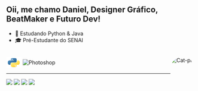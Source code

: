 ## Oii, me chamo Daniel, Designer Gráfico, BeatMaker e Futuro Dev!


- 🖤 Estudando Python & Java
- 🎓 Pré-Estudante do SENAI


<div style="display: inline_block"><br>
  <img align="center" alt="Python" height="30" width="40" src="https://raw.githubusercontent.com/devicons/devicon/master/icons/python/python-original.svg">
  <img align="center" alt="Photoshop" height="30" width="40" src="https://cdn.jsdelivr.net/gh/devicons/devicon/icons/photoshop/photoshop-plain.svg">
  <img align="right" alt="Cat-pic" height="150" style="border-radius:50px;"
src="https://media.discordapp.net/attachments/798677980200042551/1077038761097048144/sasuke.jpg?width=483&height=480">
<div>

<hr>
<div> 
  <a href = "https://twitter.com/liladamzin"><img src="https://img.shields.io/badge/Twitter-1DA1F2?style=for-the-badge&logo=twitter&logoColor=white" target="_blank"></a>
  <a href="https://instagram.com/liladamzin" target="_blank"><img src="https://img.shields.io/badge/-Instagram-%23E4405F?style=for-the-badge&logo=instagram&logoColor=white" target="_blank"></a>
  <a href="https://discord.gg/wagxzStdcR" target="_blank"><img src="https://img.shields.io/badge/Discord-7289DA?style=for-the-badge&logo=discord&logoColor=white" target="_blank"></a> 
  <a href = "mailto:tell.adamzin@gmail.com"><img src="https://img.shields.io/badge/-Gmail-%23333?style=for-the-badge&logo=gmail&logoColor=white" target="_blank"></a>
  

</div>


